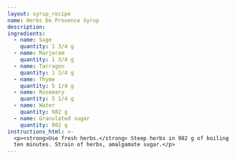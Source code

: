 ```yaml
---
layout: syrup_recipe
name: Herbs De Provence Syrup
description:
ingredients:
  - name: Sage
    quantity: 1 3/4 g
  - name: Marjoram
    quantity: 1 3/4 g
  - name: Tarragon
    quantity: 1 3/4 g
  - name: Thyme
    quantity: 5 1/4 g
  - name: Rosemary
    quantity: 5 1/4 g
  - name: Water
    quantity: 982 g
  - name: Granulated sugar
    quantity: 982 g
instructions_html: >-
  <p><strong>Use fresh herbs.</strong> Steep herbs in 982 g of boiling water for
  ten minutes. Strain of herbs, amalgamate sugar.</p>
---
```



